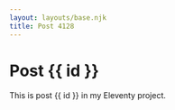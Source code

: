 ```yaml
---
layout: layouts/base.njk
title: Post 4128
---
```


# Post {{ id }}

This is post {{ id }} in my Eleventy project.
